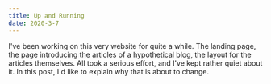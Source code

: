 ```yaml
---
title: Up and Running
date: 2020-3-7
---
```


I've been working on this very website for quite a while. The landing page, the page introducing the articles of a hypothetical blog, the layout for the articles themselves. All took a serious effort, and I've kept rather quiet about it. In this post, I'd like to explain why that is about to change.
